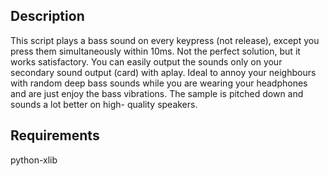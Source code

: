 
Description
-----------

This script plays a bass sound on every keypress (not release), except
you press them simultaneously within 10ms. Not the perfect solution, but
it works satisfactory.
You can easily output the sounds only on your secondary sound output (card)
with aplay. Ideal to annoy your neighbours with random deep bass sounds
while you are wearing your headphones and are just enjoy the bass 
vibrations. The sample is pitched down and sounds a lot better on high-
quality speakers.



Requirements
------------

python-xlib

